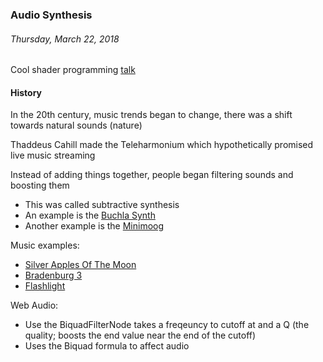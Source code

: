 ### Audio Synthesis
###### Thursday, March 22, 2018

Cool shader programming [talk](https://www.youtube.com/watch?v=s8nFqwOho-s "How to Create Content with Signed Distance Functions")

#### History
In the 20th century, music trends began to change, there was a shift towards natural sounds (nature)

Thaddeus Cahill made the Teleharmonium which hypothetically promised live music streaming

Instead of adding things together, people began filtering sounds and boosting them
  - This was called subtractive synthesis
  - An example is the [Buchla Synth](https://www.schneidersladen.de/media/catalog/product/cache/1/image/9df78eab33525d08d6e5fb8d27136e95/1/3/130115_7.jpg "Buchla Synth")
  - Another example is the [Minimoog](https://cdn.shopify.com/s/files/1/0758/4003/products/Moog-Model-D-Main_2048x2048.JPG?v=1470767827 "Minimoog")
  
Music examples:
  - [Silver Apples Of The Moon](https://www.youtube.com/watch?v=3G1hRNLlYpg "Silver Apples Of The Moon")
  - [Bradenburg 3](https://en.wikipedia.org/wiki/File:Carlos_brandenburg_3.ogg "Bradenburg 3")
  - [Flashlight](https://www.youtube.com/watch?v=6F7xbF7OnxU "Flashlight")
  
Web Audio:
  - Use the BiquadFilterNode takes a freqeuncy to cutoff at and a Q (the quality; boosts the end value near the end of the cutoff)
  - Uses the Biquad formula to affect audio
